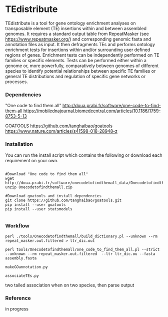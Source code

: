 # TEdistribute

TEdistribute is a tool for gene ontology enrichment analyses on transposable element (TE) insertions within and between assembled genomes. It requires a standard output table from RepeatMasker (see https://www.repeatmasker.org/) and corresponding genomic fasta and annotation files as input. It then defragments TEs and  performs ontology enrichment tests for insertions within and/or surrounding user defined regions of genes. Enrichment tests can be independently performed on TE families or specific elements. Tests can be performed either within a genome or, more powerfully, comparatively between genomes of different species to identify potential relationships between specific TE families or general TE distributions and regulation of specific gene networks or processes.

### Dependencies 

"One code to find them all"
http://doua.prabi.fr/software/one-code-to-find-them-all
https://mobilednajournal.biomedcentral.com/articles/10.1186/1759-8753-5-13

GOATOOLS
https://github.com/tanghaibao/goatools
https://www.nature.com/articles/s41598-018-28948-z

### Installation

You can run the install script which contains the following or download each requirement on your own.

```

#Download "One code to find them all"
wget http://doua.prabi.fr/software/onecodetofindthemall_data/Onecodetofindthemall.zip
unzip Onecodetofindthemall.zip

#Download goatools and install dependencies
git clone https://github.com/tanghaibao/goatools.git
pip install --user goatools
pip install --user statsmodels


```

### Workflow

```
perl ./tools/Onecodetofindthemall/build_dictionary.pl --unknown --rm repeat_masker.out.filtered > ltr_dic.out
```

```
perl tools/Onecodetofindthemall/one_code_to_find_them_all.pl --strict --unknown --rm repeat_masker.out.filtered  --ltr ltr_dic.ou --fasta assembly.fasta
```

```
makeGOannotation.py
```

```
associateTEs.py
```

two tailed association when on two species, then parse output

### Reference
in progress
